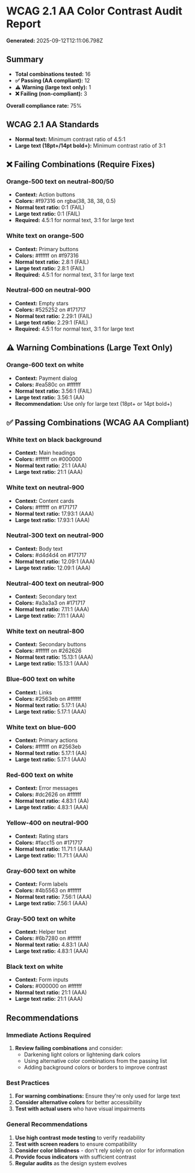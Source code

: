 # WCAG 2.1 AA Color Contrast Audit Report

**Generated:** 2025-09-12T12:11:06.798Z

## Summary

- **Total combinations tested:** 16
- **✅ Passing (AA compliant):** 12
- **⚠️ Warning (large text only):** 1
- **❌ Failing (non-compliant):** 3

**Overall compliance rate:** 75%

## WCAG 2.1 AA Standards

- **Normal text:** Minimum contrast ratio of 4.5:1
- **Large text (18pt+/14pt bold+):** Minimum contrast ratio of 3:1

## ❌ Failing Combinations (Require Fixes)

### Orange-500 text on neutral-800/50
- **Context:** Action buttons
- **Colors:** #f97316 on rgba(38, 38, 38, 0.5)
- **Normal text ratio:** 0:1 (FAIL)
- **Large text ratio:** 0:1 (FAIL)
- **Required:** 4.5:1 for normal text, 3:1 for large text

### White text on orange-500
- **Context:** Primary buttons
- **Colors:** #ffffff on #f97316
- **Normal text ratio:** 2.8:1 (FAIL)
- **Large text ratio:** 2.8:1 (FAIL)
- **Required:** 4.5:1 for normal text, 3:1 for large text

### Neutral-600 on neutral-900
- **Context:** Empty stars
- **Colors:** #525252 on #171717
- **Normal text ratio:** 2.29:1 (FAIL)
- **Large text ratio:** 2.29:1 (FAIL)
- **Required:** 4.5:1 for normal text, 3:1 for large text

## ⚠️ Warning Combinations (Large Text Only)

### Orange-600 text on white
- **Context:** Payment dialog
- **Colors:** #ea580c on #ffffff
- **Normal text ratio:** 3.56:1 (FAIL)
- **Large text ratio:** 3.56:1 (AA)
- **Recommendation:** Use only for large text (18pt+ or 14pt bold+)

## ✅ Passing Combinations (WCAG AA Compliant)

### White text on black background
- **Context:** Main headings
- **Colors:** #ffffff on #000000
- **Normal text ratio:** 21:1 (AAA)
- **Large text ratio:** 21:1 (AAA)

### White text on neutral-900
- **Context:** Content cards
- **Colors:** #ffffff on #171717
- **Normal text ratio:** 17.93:1 (AAA)
- **Large text ratio:** 17.93:1 (AAA)

### Neutral-300 text on neutral-900
- **Context:** Body text
- **Colors:** #d4d4d4 on #171717
- **Normal text ratio:** 12.09:1 (AAA)
- **Large text ratio:** 12.09:1 (AAA)

### Neutral-400 text on neutral-900
- **Context:** Secondary text
- **Colors:** #a3a3a3 on #171717
- **Normal text ratio:** 7.11:1 (AAA)
- **Large text ratio:** 7.11:1 (AAA)

### White text on neutral-800
- **Context:** Secondary buttons
- **Colors:** #ffffff on #262626
- **Normal text ratio:** 15.13:1 (AAA)
- **Large text ratio:** 15.13:1 (AAA)

### Blue-600 text on white
- **Context:** Links
- **Colors:** #2563eb on #ffffff
- **Normal text ratio:** 5.17:1 (AA)
- **Large text ratio:** 5.17:1 (AAA)

### White text on blue-600
- **Context:** Primary actions
- **Colors:** #ffffff on #2563eb
- **Normal text ratio:** 5.17:1 (AA)
- **Large text ratio:** 5.17:1 (AAA)

### Red-600 text on white
- **Context:** Error messages
- **Colors:** #dc2626 on #ffffff
- **Normal text ratio:** 4.83:1 (AA)
- **Large text ratio:** 4.83:1 (AAA)

### Yellow-400 on neutral-900
- **Context:** Rating stars
- **Colors:** #facc15 on #171717
- **Normal text ratio:** 11.71:1 (AAA)
- **Large text ratio:** 11.71:1 (AAA)

### Gray-600 text on white
- **Context:** Form labels
- **Colors:** #4b5563 on #ffffff
- **Normal text ratio:** 7.56:1 (AAA)
- **Large text ratio:** 7.56:1 (AAA)

### Gray-500 text on white
- **Context:** Helper text
- **Colors:** #6b7280 on #ffffff
- **Normal text ratio:** 4.83:1 (AA)
- **Large text ratio:** 4.83:1 (AAA)

### Black text on white
- **Context:** Form inputs
- **Colors:** #000000 on #ffffff
- **Normal text ratio:** 21:1 (AAA)
- **Large text ratio:** 21:1 (AAA)

## Recommendations

### Immediate Actions Required

1. **Review failing combinations** and consider:
   - Darkening light colors or lightening dark colors
   - Using alternative color combinations from the passing list
   - Adding background colors or borders to improve contrast

### Best Practices

1. **For warning combinations:** Ensure they're only used for large text
2. **Consider alternative colors** for better accessibility
3. **Test with actual users** who have visual impairments

### General Recommendations

1. **Use high contrast mode testing** to verify readability
2. **Test with screen readers** to ensure compatibility
3. **Consider color blindness** - don't rely solely on color for information
4. **Provide focus indicators** with sufficient contrast
5. **Regular audits** as the design system evolves


